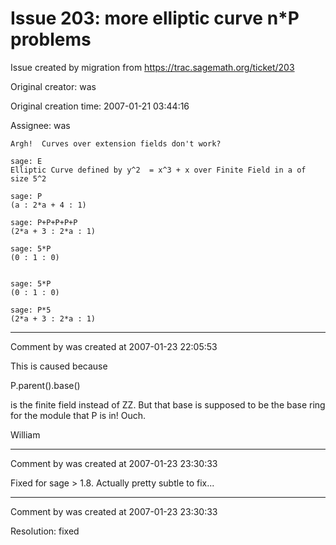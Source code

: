 # Issue 203: more elliptic curve n*P problems

Issue created by migration from https://trac.sagemath.org/ticket/203

Original creator: was

Original creation time: 2007-01-21 03:44:16

Assignee: was


```
Argh!  Curves over extension fields don't work?
 
sage: E
Elliptic Curve defined by y^2  = x^3 + x over Finite Field in a of size 5^2
 
sage: P
(a : 2*a + 4 : 1)
 
sage: P+P+P+P+P
(2*a + 3 : 2*a : 1)
 
sage: 5*P
(0 : 1 : 0)

 
sage: 5*P
(0 : 1 : 0)
 
sage: P*5
(2*a + 3 : 2*a : 1)
```



---

Comment by was created at 2007-01-23 22:05:53

This is caused because

  P.parent().base() 

is the finite field instead of ZZ.  But that base is supposed to be
the base ring for the module that P is in!  Ouch.

William


---

Comment by was created at 2007-01-23 23:30:33

Fixed for sage > 1.8.  Actually pretty subtle to fix...


---

Comment by was created at 2007-01-23 23:30:33

Resolution: fixed
